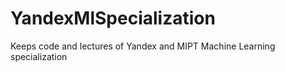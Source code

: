 # YandexMlSpecialization
Keeps code and lectures of Yandex and MIPT Machine Learning specialization  
